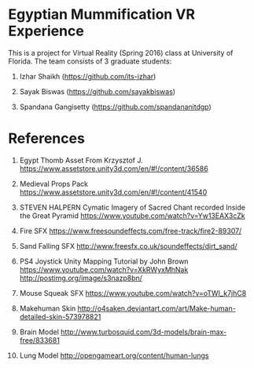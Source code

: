 # Egyptian Mummification VR Experience 

This is a project for Virtual Reality (Spring 2016) class at University of Florida.
The team consists of 3 graduate students:

1. Izhar Shaikh (https://github.com/its-izhar)

2. Sayak Biswas (https://github.com/sayakbiswas)

3. Spandana Gangisetty (https://github.com/spandananitdgp)

# References
1. Egypt Thomb Asset From Krzysztof J.
https://www.assetstore.unity3d.com/en/#!/content/36586

2. Medieval Props Pack
https://www.assetstore.unity3d.com/en/#!/content/41540

3. STEVEN HALPERN Cymatic Imagery of Sacred Chant recorded Inside the Great Pyramid
https://www.youtube.com/watch?v=Yw13EAX3cZk

4. Fire SFX
https://www.freesoundeffects.com/free-track/fire2-89307/

5. Sand Falling SFX
http://www.freesfx.co.uk/soundeffects/dirt_sand/

6. PS4 Joystick Unity Mapping Tutorial by John Brown
https://www.youtube.com/watch?v=XkRWyxMhNak
http://postimg.org/image/s3nazp8bn/

7. Mouse Squeak SFX
https://www.youtube.com/watch?v=oTWI_k7jhC8

8. Makehuman Skin 
http://o4saken.deviantart.com/art/Make-human-detailed-skin-573978821

9. Brain Model
http://www.turbosquid.com/3d-models/brain-max-free/833681

10. Lung Model
http://opengameart.org/content/human-lungs